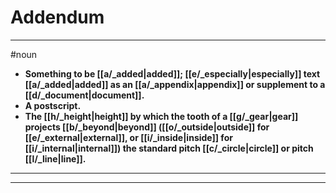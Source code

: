 # Addendum
---
#noun
- **Something to be [[a/_added|added]]; [[e/_especially|especially]] text [[a/_added|added]] as an [[a/_appendix|appendix]] or supplement to a [[d/_document|document]].**
- **A postscript.**
- **The [[h/_height|height]] by which the tooth of a [[g/_gear|gear]] projects [[b/_beyond|beyond]] ([[o/_outside|outside]] for [[e/_external|external]], or [[i/_inside|inside]] for [[i/_internal|internal]]) the standard pitch [[c/_circle|circle]] or pitch [[l/_line|line]].**
---
---
